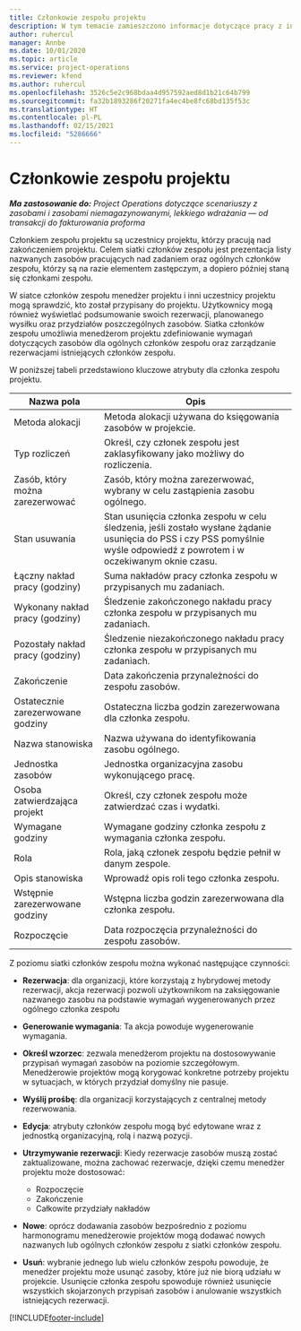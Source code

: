 ```yaml
---
title: Członkowie zespołu projektu
description: W tym temacie zamieszczono informacje dotyczące pracy z informacjami dotyczącymi członków zespołu projektu, ich atrybutami i planowaniem.
author: ruhercul
manager: Annbe
ms.date: 10/01/2020
ms.topic: article
ms.service: project-operations
ms.reviewer: kfend
ms.author: ruhercul
ms.openlocfilehash: 3526c5e2c968bdaa4d957592aed8d1b21c64b799
ms.sourcegitcommit: fa32b1893286f20271fa4ec4be8fc68bd135f53c
ms.translationtype: HT
ms.contentlocale: pl-PL
ms.lasthandoff: 02/15/2021
ms.locfileid: "5286666"
---
```

# <a name="project-team-members"></a>Członkowie zespołu projektu

_**Ma zastosowanie do:** Project Operations dotyczące scenariuszy z zasobami i zasobami niemagazynowanymi, lekkiego wdrażania — od transakcji do fakturowania proforma_

Członkiem zespołu projektu są uczestnicy projektu, którzy pracują nad zakończeniem projektu. Celem siatki członków zespołu jest prezentacja listy nazwanych zasobów pracujących nad zadaniem oraz ogólnych członków zespołu, którzy są na razie elementem zastępczym, a dopiero później staną się członkami zespołu.

W siatce członków zespołu menedżer projektu i inni uczestnicy projektu mogą sprawdzić, kto został przypisany do projektu. Użytkownicy mogą również wyświetlać podsumowanie swoich rezerwacji, planowanego wysiłku oraz przydziałów poszczególnych zasobów. Siatka członków zespołu umożliwia menedżerom projektu zdefiniowanie wymagań dotyczących zasobów dla ogólnych członków zespołu oraz zarządzanie rezerwacjami istniejących członków zespołu.

W poniższej tabeli przedstawiono kluczowe atrybuty dla członka zespołu projektu.

| Nazwa pola          | Opis                                                                                                                                                                  |
|--------------------------|-----------------------------------------------------------------------------------------------------------------------------------------------------------------------------------|
| Metoda alokacji        | Metoda alokacji używana do księgowania zasobów w projekcie.                                                                         |
| Typ rozliczeń             | Określ, czy członek zespołu jest zaklasyfikowany jako możliwy do rozliczenia.                                                                                                                                       |
| Zasób, który można zarezerwować        | Zasób, który można zarezerwować, wybrany w celu zastąpienia zasobu ogólnego.                                                                                                                   |
| Stan usuwania            | Stan usunięcia członka zespołu w celu śledzenia, jeśli zostało wysłane żądanie usunięcia do PSS i czy PSS pomyślnie wyśle odpowiedź z powrotem i w oczekiwanym oknie czasu. |
| Łączny nakład pracy (godziny)     | Suma nakładów pracy członka zespołu w przypisanych mu zadaniach.                                                                                                                         |
| Wykonany nakład pracy (godziny) | Śledzenie zakończonego nakładu pracy członka zespołu w przypisanych mu zadaniach.                                                                                           |
| Pozostały nakład pracy (godziny) | Śledzenie niezakończonego nakładu pracy członka zespołu w przypisanych mu zadaniach.                                                                                    |
| Zakończenie                   | Data zakończenia przynależności do zespołu zasobów.                                                                                                                                            |
| Ostatecznie zarezerwowane godziny        | Ostateczna liczba godzin zarezerwowana dla członka zespołu.                                                                                                                                                                |
| Nazwa stanowiska            | Nazwa używana do identyfikowania zasobu ogólnego.                                                                                                                                   |
| Jednostka zasobów          | Jednostka organizacyjna zasobu wykonującego pracę.                                                                                                                      |
| Osoba zatwierdzająca projekt         | Określ, czy członek zespołu może zatwierdzać czas i wydatki.                                                                                                                     |
| Wymagane godziny           | Wymagane godziny członka zespołu z wymagania członka zespołu.                                                                                                                       |
| Rola                     | Rola, jaką członek zespołu będzie pełnił w danym zespole.                                                                                                                                |
| Opis stanowiska     | Wprowadź opis roli tego członka zespołu.                                                                                                                             |
| Wstępnie zarezerwowane godziny        | Wstępna liczba godzin zarezerwowana dla członka zespołu.                                                                                                                                                                 |
| Rozpoczęcie                    | Data rozpoczęcia przynależności do zespołu zasobów.                                                                                                                                          |

Z poziomu siatki członków zespołu można wykonać następujące czynności:

- **Rezerwacja**: dla organizacji, które korzystają z hybrydowej metody rezerwacji, akcja rezerwacji pozwoli użytkownikom na zaksięgowanie nazwanego zasobu na podstawie wymagań wygenerowanych przez ogólnego członka zespołu
- **Generowanie wymagania**: Ta akcja powoduje wygenerowanie wymagania.
- **Określ wzorzec**: zezwala menedżerom projektu na dostosowywanie przypisań wymagań zasobów na poziomie szczegółowym. Menedżerowie projektów mogą korygować konkretne potrzeby projektu w sytuacjach, w których przydział domyślny nie pasuje.
- **Wyślij prośbę**: dla organizacji korzystających z centralnej metody rezerwowania.
- **Edycja**: atrybuty członków zespołu mogą być edytowane wraz z jednostką organizacyjną, rolą i nazwą pozycji.
- **Utrzymywanie rezerwacji**: Kiedy rezerwacje zasobów muszą zostać zaktualizowane, można zachować rezerwacje, dzięki czemu menedżer projektu może dostosować:

    - Rozpoczęcie
    - Zakończenie
    - Całkowite przydziały nakładów

- **Nowe**: oprócz dodawania zasobów bezpośrednio z poziomu harmonogramu menedżerowie projektów mogą dodawać nowych nazwanych lub ogólnych członków zespołu z siatki członków zespołu.
- **Usuń**: wybranie jednego lub wielu członków zespołu powoduje, że menedżer projektu może usunąć zasoby, które już nie biorą udziału w projekcie. Usunięcie członka zespołu spowoduje również usunięcie wszystkich skojarzonych przypisań zasobów i anulowanie wszystkich istniejących rezerwacji.


[!INCLUDE[footer-include](../includes/footer-banner.md)]